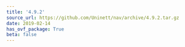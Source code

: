 ```yaml
---
title: '4.9.2'
source_url: https://github.com/Uninett/nav/archive/4.9.2.tar.gz
date: 2019-02-14
has_ovf_package: True
beta: false
---
```

